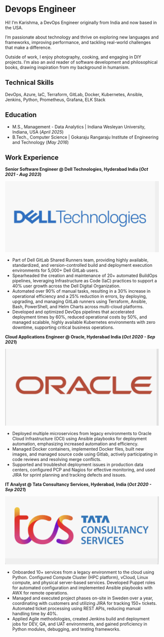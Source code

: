 # Devops Engineer

Hi! I’m Karishma, a DevOps Engineer originally from India and now based in the USA.

I’m passionate about technology and thrive on exploring new languages and frameworks, improving performance, and tackling real-world challenges that make a difference.

Outside of work, I enjoy photography, cooking, and engaging in DIY projects. I’m also an avid reader of software development and philosophical books, drawing inspiration from my background in humanism.

## Technical Skills
DevOps, Azure, IaC, Terraform, GitLab, Docker, Kubernetes, Ansible, Jenkins, Python, Prometheus, Grafana, ELK Stack

## Education
- M.S., Management - Data Analytics | Indiana Wesleyan University, Indiana, USA (_April 2025_)	 			        		
- B.Tech., Computer Science | Gokaraju Rangaraju Institute of Engineering and Technology (_May 2016_)

## Work Experience
**Senior Software Engineer @ Dell Technologies, Hyderabad India (_Oct 2021 - Aug 2023_)**


![Dell](/assets/img/dell.png)
- Part of Dell GitLab Shared Runners team, providing highly available, standardized, and version-controlled build and deployment execution environments for 5,000+ Dell GitLab users.
- Spearheaded the creation and maintenance of 20+ automated BuildOps pipelines, leveraging Infrastructure as Code (IaC) practices to support a 40% user growth across the Dell Digital Organization.
- Automated over 90% of manual tasks, resulting in a 30% increase in operational efficiency and a 25% reduction in errors, by deploying, upgrading, and managing GitLab runners using Terraform, Ansible, Bash, PowerShell, and Helm Charts across multi-cloud platforms.
- Developed and optimized DevOps pipelines that accelerated deployment times by 60%, reduced operational costs by 50%, and managed scalable, highly available Kubernetes environments with zero downtime, supporting critical business operations.

**Cloud Applications Engineer @ Oracle, Hyderabad India (_Oct 2020 - Sep 2021_)**

![Oracle](/assets/img/oracle.png)
- Deployed multiple microservices from legacy environments to Oracle Cloud Infrastructure (OCI) using Ansible playbooks for deployment automation, emphasizing increased automation and efficiency.
- Managed Docker containers, implemented Docker files, built new images, and managed source code using Gitlab, actively participating in code reviews and resolving merge conflicts.
- Supported and troubleshot deployment issues in production data centers, configured PCP and Nagios for effective monitoring, and used JIRA for sprint planning and tracking defects and issues.

**IT Analyst @ Tata Consultancy Services, Hyderabad, India (_Oct 2020 - Sep 2021_)**

![Tcs](/assets/img/tcs.png)
- Onboarded 10+ services from a legacy environment to the cloud using Python. Configured Compute Cluster (HPC platform), vCloud, Linux compute, and physical server-based services. Developed Puppet roles for automated configuration and implemented Ansible playbooks with AWX for remote operations.
- Managed and executed project phases on-site in Sweden over a year, coordinating with customers and utilizing JIRA for tracking 150+ tickets. Automated ticket processing using REST APIs, reducing manual handling time by 40%.
- Applied Agile methodologies, created Jenkins build and deployment jobs for DEV, QA, and UAT environments, and gained proficiency in Python modules, debugging, and testing frameworks.

<!---
#<code style="color : aqua">Technical Skills</code>
## Projects
### Data-Driven EEG Band Discovery with Decision Trees
[Publication](https://www.mdpi.com/1424-8220/22/8/3048)

Developed objective strategy for discovering optimal EEG bands based on signal power spectra using **Python**. This data-driven approach led to better characterization of the underlying power spectrum by identifying bands that outperformed the more commonly used band boundaries by a factor of two. The proposed method provides a fully automated and flexible approach to capturing key signal components and possibly discovering new indices of brain activity.

![EEG Band Discovery](/assets/img/eeg_band_discovery.jpeg)

### Decoding Physical and Cognitive Impacts of Particulate Matter Concentrations at Ultra-Fine Scales
[Publication](https://www.mdpi.com/1424-8220/22/11/4240)

Used **Matlab** to train over 100 machine learning models which estimated particulate matter concentrations based on a suite of over 300 biometric variables. We found biometric variables can be used to accurately estimate particulate matter concentrations at ultra-fine spatial scales with high fidelity (r2 = 0.91) and that smaller particles are better estimated than larger ones. Inferring environmental conditions solely from biometric measurements allows us to disentangle key interactions between the environment and the body.

![Bike Study](/assets/img/bike_study.jpeg)

## Talks & Lectures
- Causality: The new science of an old question - GSP Seminar, Fall 2021
- Guest Lecture: Dimensionality Reduction - Big Data and Machine Learning for Scientific Discovery (PHYS 5336), Spring 2021
- Guest Lecture: Fourier and Wavelet Transforms - Scientific Computing (PHYS 5315), Fall 2020
- A Brief Introduction to Optimization - GSP Seminar, Fall 2019
- Weeks of Welcome Poster Competition - UTD, Fall 2019
- A Brief Introduction to Networks - GSP Seminar, Spring 2019

- [Data Science YouTube](https://www.youtube.com/channel/UCa9gErQ9AE5jT2DZLjXBIdA)

## Publications
1. Talebi S., Lary D.J., Wijeratne L. OH., and Lary, T. Modeling Autonomic Pupillary Responses from External Stimuli Using Machine Learning (2019). DOI: 10.26717/BJSTR.2019.20.003446
2. Wijeratne, L.O.; Kiv, D.R.; Aker, A.R.; Talebi, S.; Lary, D.J. Using Machine Learning for the Calibration of Airborne Particulate Sensors. Sensors 2020, 20, 99.
3. Lary, D.J.; Schaefer, D.; Waczak, J.; Aker, A.; Barbosa, A.; Wijeratne, L.O.H.; Talebi, S.; Fernando, B.; Sadler, J.; Lary, T.; Lary, M.D. Autonomous Learning of New Environments with a Robotic Team Employing Hyper-Spectral Remote Sensing, Comprehensive In-Situ Sensing and Machine Learning. Sensors 2021, 21, 2240. https://doi.org/10.3390/s21062240
4. Zhang, Y.; Wijeratne, L.O.H.; Talebi, S.; Lary, D.J. Machine Learning for Light Sensor Calibration. Sensors 2021, 21, 6259. https://doi.org/10.3390/s21186259
5. Talebi, S.; Waczak, J.; Fernando, B.; Sridhar, A.; Lary, D.J. Data-Driven EEG Band Discovery with Decision Trees. Preprints 2022, 2022030145 (doi: 10.20944/preprints202203.0145.v1).
6. Fernando, B.A.; Sridhar, A.; Talebi, S.; Waczak, J.; Lary, D.J. Unsupervised Blink Detection Using Eye Aspect Ratio Values. Preprints 2022, 2022030200 (doi: 10.20944/preprints202203.0200.v1).
7. Talebi, S. et al. Decoding Physical and Cognitive Impacts of PM Concentrations at Ultra-fine Scales, 29 March 2022, PREPRINT (Version 1) available at Research Square [https://doi.org/10.21203/rs.3.rs-1499191/v1]
8. Lary, D.J. et al. (2022). Machine Learning, Big Data, and Spatial Tools: A Combination to Reveal Complex Facts That Impact Environmental Health. In: Faruque, F.S. (eds) Geospatial Technology for Human Well-Being and Health. Springer, Cham. https://doi.org/10.1007/978-3-030-71377-5_12
9. Wijerante, L.O.H. et al. (2022). Advancement in Airborne Particulate Estimation Using Machine Learning. In: Faruque, F.S. (eds) Geospatial Technology for Human Well-Being and Health. Springer, Cham. https://doi.org/10.1007/978-3-030-71377-5_13

- [Data Science Blog](https://medium.com/@shawhin)
-->